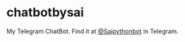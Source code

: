 # chatbotbysai
My Telegram ChatBot. Find it at <a href="https://t.me/Saipythonbot">@Saipythonbot<a> in Telegram.
